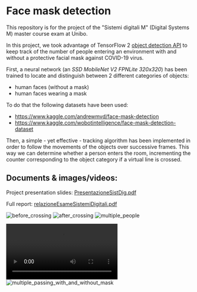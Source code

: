 # Face mask detection
This repository is for the project of the "Sistemi digitali M" (Digital Systems M) master course exam at Unibo.

In this project, we took advantage of TensorFlow 2 [object detection API](https://tensorflow-object-detection-api-tutorial.readthedocs.io/en/latest/index.html) to keep track of the number of people entering an environment with and without a protective facial mask against COVID-19 virus.

First, a neural network (an _SSD MobileNet V2
FPNLite 320x320_) has been trained to locate and distinguish between 2 different categories of objects:
- human faces (without a mask)
- human faces wearing a mask

To do that the following datasets have been used:
- https://www.kaggle.com/andrewmvd/face-mask-detection
- https://www.kaggle.com/wobotintelligence/face-mask-detection-dataset

Then, a simple - yet effective - tracking algorithm has been implemented in order to follow the movements of the objects over successive frames. This way we can determine whether a person enters the room, incrementing the counter corresponding to the object category if a virtual line is crossed.

## Documents & images/videos:
Project presentation slides: [PresentazioneSistDig.pdf](documents/PresentazioneSistDig.pdf)

Full report: [relazioneEsameSistemiDigitali.pdf](documents/relazioneEsameSistemiDigitali.pdf)

![before_crossing](https://user-images.githubusercontent.com/42840531/220480114-2aa83b1a-e254-466b-bb28-186a43795bc3.png)
![after_crossing](https://user-images.githubusercontent.com/42840531/220480139-f82c58cf-b625-4389-9653-d9dd00c06121.png)
![multiple_people](https://user-images.githubusercontent.com/42840531/220480155-98d1784b-c754-4085-a317-35c096693a98.png)

![single_passing_with_and_without_mask](https://user-images.githubusercontent.com/42840531/220480746-014c3764-3e37-4a7c-b237-75bb42a96aa4.mp4)
![multiple_passing_with_and_without_mask](https://user-images.githubusercontent.com/42840531/220480392-1a7d6244-7a6a-4b00-987b-e1690efea9c1.png)




